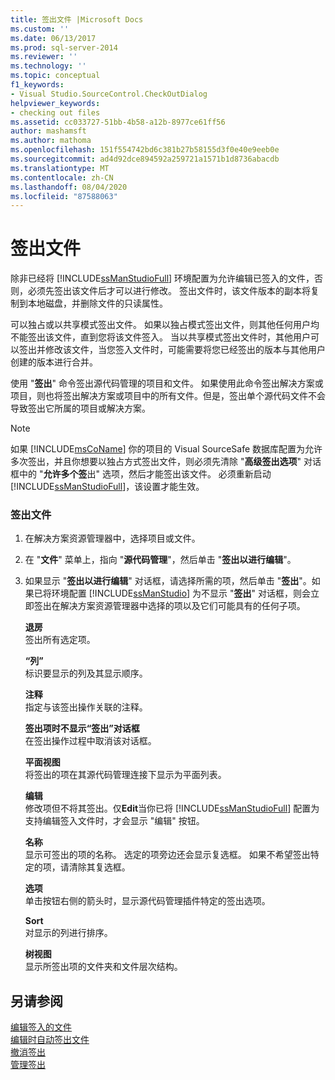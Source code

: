 ```yaml
---
title: 签出文件 |Microsoft Docs
ms.custom: ''
ms.date: 06/13/2017
ms.prod: sql-server-2014
ms.reviewer: ''
ms.technology: ''
ms.topic: conceptual
f1_keywords:
- Visual Studio.SourceControl.CheckOutDialog
helpviewer_keywords:
- checking out files
ms.assetid: cc033727-51bb-4b58-a12b-8977ce61ff56
author: mashamsft
ms.author: mathoma
ms.openlocfilehash: 151f554742bd6c381b27b58155d3f0e40e9eeb0e
ms.sourcegitcommit: ad4d92dce894592a259721a1571b1d8736abacdb
ms.translationtype: MT
ms.contentlocale: zh-CN
ms.lasthandoff: 08/04/2020
ms.locfileid: "87588063"
---
```

# <a name="check-out-files"></a>签出文件
  除非已经将 [!INCLUDE[ssManStudioFull](../includes/ssmanstudiofull-md.md)] 环境配置为允许编辑已签入的文件，否则，必须先签出该文件后才可以进行修改。 签出文件时，该文件版本的副本将复制到本地磁盘，并删除文件的只读属性。  
  
 可以独占或以共享模式签出文件。 如果以独占模式签出文件，则其他任何用户均不能签出该文件，直到您将该文件签入。 当以共享模式签出文件时，其他用户可以签出并修改该文件，当您签入文件时，可能需要将您已经签出的版本与其他用户创建的版本进行合并。  
  
 使用 "**签出**" 命令签出源代码管理的项目和文件。 如果使用此命令签出解决方案或项目，则也将签出解决方案或项目中的所有文件。但是，签出单个源代码文件不会导致签出它所属的项目或解决方案。  
  
> [!NOTE]  
>  如果 [!INCLUDE[msCoName](../includes/msconame-md.md)] 你的项目的 Visual SourceSafe 数据库配置为允许多次签出，并且你想要以独占方式签出文件，则必须先清除 "**高级签出选项**" 对话框中的 "**允许多个签**出" 选项，然后才能签出该文件。 必须重新启动 [!INCLUDE[ssManStudioFull](../includes/ssmanstudiofull-md.md)]，该设置才能生效。  
  
### <a name="to-check-out-a-file"></a>签出文件  
  
1.  在解决方案资源管理器中，选择项目或文件。  
  
2.  在 "**文件**" 菜单上，指向 "**源代码管理**"，然后单击 "**签出以进行编辑**"。  
  
3.  如果显示 "**签出以进行编辑**" 对话框，请选择所需的项，然后单击 "**签出**"。如果已将环境配置 [!INCLUDE[ssManStudio](../includes/ssmanstudio-md.md)] 为不显示 "**签出**" 对话框，则会立即签出在解决方案资源管理器中选择的项以及它们可能具有的任何子项。  
  
     **退房**  
     签出所有选定项。  
  
     **“列”**  
     标识要显示的列及其显示顺序。  
  
     **注释**  
     指定与该签出操作关联的注释。  
  
     **签出项时不显示“签出”对话框**  
     在签出操作过程中取消该对话框。  
  
     **平面视图**  
     将签出的项在其源代码管理连接下显示为平面列表。  
  
     **编辑**  
     修改项但不将其签出。仅**Edit**当你已将 [!INCLUDE[ssManStudioFull](../includes/ssmanstudiofull-md.md)] 配置为支持编辑签入文件时，才会显示 "编辑" 按钮。  
  
     **名称**  
     显示可签出的项的名称。 选定的项旁边还会显示复选框。 如果不希望签出特定的项，请清除其复选框。  
  
     **选项**  
     单击按钮右侧的箭头时，显示源代码管理插件特定的签出选项。  
  
     **Sort**  
     对显示的列进行排序。  
  
     **树视图**  
     显示所签出项的文件夹和文件层次结构。  
  
## <a name="see-also"></a>另请参阅  
 [编辑签入的文件](../../2014/database-engine/edit-checked-in-files.md)   
 [编辑时自动签出文件](../../2014/database-engine/automatically-check-out-files-upon-edit.md)   
 [撤消签出](../../2014/database-engine/undo-checkouts.md)   
 [管理签出](../../2014/database-engine/manage-checkouts.md)  
  
  
